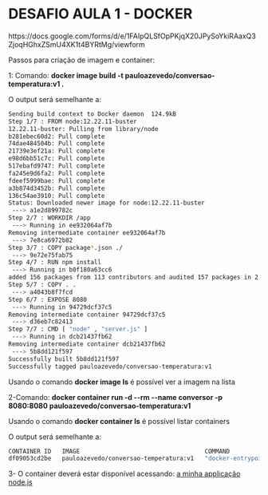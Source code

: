 <h1> DESAFIO AULA 1 - DOCKER </h1>
https://docs.google.com/forms/d/e/1FAIpQLSfOpPKjqX20JPySoYkiRAaxQ3ZjoqHGhxZSmU4XK1t4BYRtMg/viewform
<p></p>
Passos para criação de imagem e container:
<p></p>
1: Comando: <b>docker image build -t pauloazevedo/conversao-temperatura:v1 .</b>

O output será semelhante a:
```bash
Sending build context to Docker daemon  124.9kB
Step 1/7 : FROM node:12.22.11-buster
12.22.11-buster: Pulling from library/node
b281ebec60d2: Pull complete
74dae484504b: Pull complete
21739e3ef21a: Pull complete
e98d6bb51c7c: Pull complete
517ebafd9747: Pull complete
fa245e9d6fa2: Pull complete
fdeef5999bae: Pull complete
a3b874d3452b: Pull complete
136c54ae3910: Pull complete
Status: Downloaded newer image for node:12.22.11-buster
 ---> a1e2d899782c
Step 2/7 : WORKDIR /app
 ---> Running in ee932064af7b
Removing intermediate container ee932064af7b
 ---> 7e8ca6972b82
Step 3/7 : COPY package*.json ./
 ---> 9e72e75fab75
Step 4/7 : RUN npm install
 ---> Running in b0f180a63cc6
added 156 packages from 113 contributors and audited 157 packages in 2.93s
Step 5/7 : COPY . .
 ---> a4043b8f7fcd
Step 6/7 : EXPOSE 8080
 ---> Running in 94729dcf37c5
Removing intermediate container 94729dcf37c5
 ---> d36eb7c82413
Step 7/7 : CMD [ "node" , "server.js" ]
 ---> Running in dcb21437fb62
Removing intermediate container dcb21437fb62
 ---> 5b8dd121f597
Successfully built 5b8dd121f597
Successfully tagged pauloazevedo/conversao-temperatura:v1
```

Usando o comando <b>docker image ls</b> é possível ver a imagem na lista

2-Comando: <b>docker container run -d --rm --name conversor -p 8080:8080 pauloazevedo/conversao-temperatura:v1</b>

Usando o comando <b>docker container ls</b> é possível listar containers

O output será semelhante a:
```bash
CONTAINER ID   IMAGE                                   COMMAND                  CREATED          STATUS         PORTS                                       NAMES
df09053cd2be   pauloazevedo/conversao-temperatura:v1   "docker-entrypoint.s…"   10 seconds ago   Up 9 seconds   0.0.0.0:8080->8080/tcp, :::8080->8080/tcp   conversor
```

3- O container deverá estar disponível acessando: <a href="http://localhost:8080">a minha applicação node.js</a>